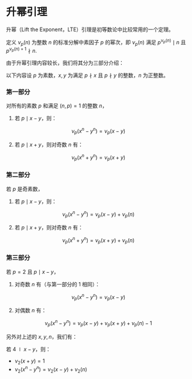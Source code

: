 # 升幂引理
升幂（Lift the Exponent，LTE）引理是初等数论中比较常用的一个定理。

定义 $\nu_p(n)$ 为整数 $n$ 的标准分解中素因子 $p$ 的幂次，即 $\nu_p(n)$ 满足 $p^{\nu_p(n)}\mid n$ 且 $p^{\nu_p(n)+1}\nmid n$.

由于升幂引理内容较长，我们将其分为三部分介绍：

以下内容设 $p$ 为素数，$x,y$ 为满足 $p\nmid x$ 且 $p\nmid y$ 的整数，$n$ 为正整数。

### 第一部分

对所有的素数 $p$ 和满足 $(n,p)=1$ 的整数 $n$，

1.  若 $p\mid x-y$，则：

$$
\nu_p\left(x^n-y^n\right)=\nu_p(x-y)
$$

2.  若 $p\mid x+y$，则对奇数 $n$ 有：

$$
\nu_p\left(x^n+y^n\right)=\nu_p(x+y)
$$


### 第二部分

若 $p$ 是奇素数，

1.  若 $p\mid x-y$，则：

$$
\nu_p\left(x^n-y^n\right)=\nu_p(x-y)+\nu_p(n)
$$

2.  若 $p\mid x+y$，则对奇数 $n$ 有：

$$
\nu_p\left(x^n+y^n\right)=\nu_p(x+y)+\nu_p(n)
$$


### 第三部分

若 $p=2$ 且 $p\mid x-y$，

1.  对奇数 $n$ 有（与第一部分的 1 相同）：

$$
\nu_p\left(x^n-y^n\right)=\nu_p(x-y)
$$

2.  对偶数 $n$ 有：

$$
\nu_p\left(x^n-y^n\right)=\nu_p(x-y)+\nu_p(x+y)+\nu_p(n)-1
$$

另外对上述的 $x,y,n$，我们有：

若 $4\mid x-y$，则：

-   $\nu_2(x+y)=1$
-   $\nu_2\left(x^n-y^n\right)=\nu_2(x-y)+\nu_2(n)$